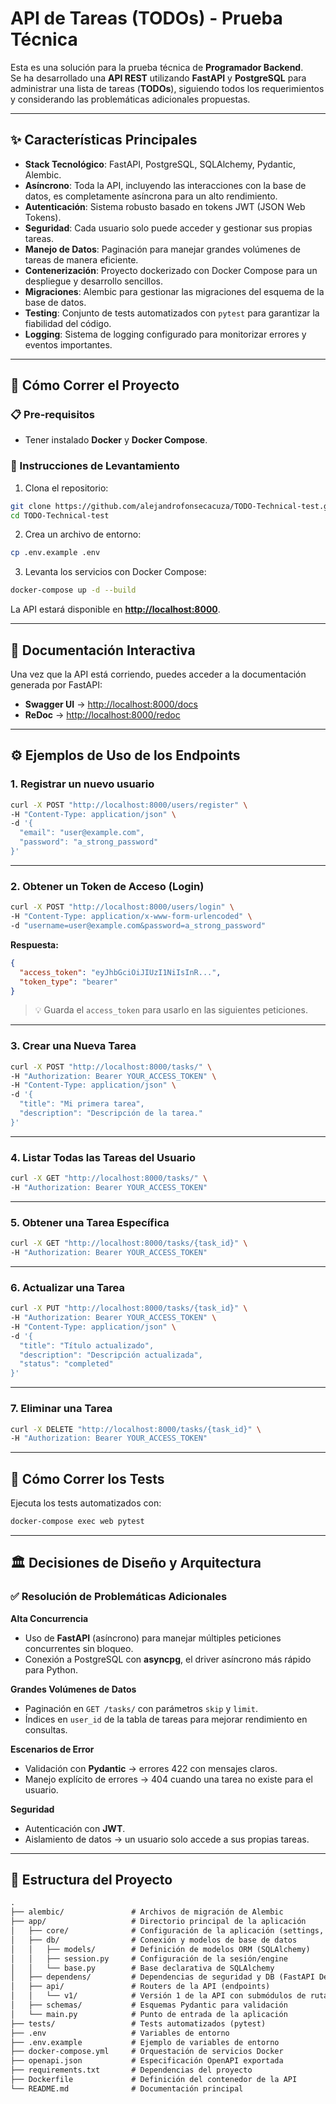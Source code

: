 
# API de Tareas (TODOs) - Prueba Técnica

Esta es una solución para la prueba técnica de **Programador Backend**.  
Se ha desarrollado una **API REST** utilizando **FastAPI** y **PostgreSQL** para administrar una lista de tareas (**TODOs**), siguiendo todos los requerimientos y considerando las problemáticas adicionales propuestas.

---

## ✨ Características Principales

- **Stack Tecnológico**: FastAPI, PostgreSQL, SQLAlchemy, Pydantic, Alembic.  
- **Asíncrono**: Toda la API, incluyendo las interacciones con la base de datos, es completamente asíncrona para un alto rendimiento.  
- **Autenticación**: Sistema robusto basado en tokens JWT (JSON Web Tokens).  
- **Seguridad**: Cada usuario solo puede acceder y gestionar sus propias tareas.  
- **Manejo de Datos**: Paginación para manejar grandes volúmenes de tareas de manera eficiente.  
- **Contenerización**: Proyecto dockerizado con Docker Compose para un despliegue y desarrollo sencillos.  
- **Migraciones**: Alembic para gestionar las migraciones del esquema de la base de datos.  
- **Testing**: Conjunto de tests automatizados con `pytest` para garantizar la fiabilidad del código.  
- **Logging**: Sistema de logging configurado para monitorizar errores y eventos importantes.  

---

## 🚀 Cómo Correr el Proyecto

### 📋 Pre-requisitos
- Tener instalado **Docker** y **Docker Compose**.

### 🔧 Instrucciones de Levantamiento

1. Clona el repositorio:

```bash
git clone https://github.com/alejandrofonsecacuza/TODO-Technical-test.git
cd TODO-Technical-test
````

2. Crea un archivo de entorno:

```bash
cp .env.example .env
```

3. Levanta los servicios con Docker Compose:

```bash
docker-compose up -d --build
```

La API estará disponible en **[http://localhost:8000](http://localhost:8000)**.

---

## 📖 Documentación Interactiva

Una vez que la API está corriendo, puedes acceder a la documentación generada por FastAPI:

* **Swagger UI** → [http://localhost:8000/docs](http://localhost:8000/docs)
* **ReDoc** → [http://localhost:8000/redoc](http://localhost:8000/redoc)

---

## ⚙️ Ejemplos de Uso de los Endpoints

### 1. Registrar un nuevo usuario

```bash
curl -X POST "http://localhost:8000/users/register" \
-H "Content-Type: application/json" \
-d '{
  "email": "user@example.com",
  "password": "a_strong_password"
}'
```

---

### 2. Obtener un Token de Acceso (Login)

```bash
curl -X POST "http://localhost:8000/users/login" \
-H "Content-Type: application/x-www-form-urlencoded" \
-d "username=user@example.com&password=a_strong_password"
```

**Respuesta:**

```json
{
  "access_token": "eyJhbGciOiJIUzI1NiIsInR...",
  "token_type": "bearer"
}
```

> 💡 Guarda el `access_token` para usarlo en las siguientes peticiones.

---

### 3. Crear una Nueva Tarea

```bash
curl -X POST "http://localhost:8000/tasks/" \
-H "Authorization: Bearer YOUR_ACCESS_TOKEN" \
-H "Content-Type: application/json" \
-d '{
  "title": "Mi primera tarea",
  "description": "Descripción de la tarea."
}'
```

---

### 4. Listar Todas las Tareas del Usuario

```bash
curl -X GET "http://localhost:8000/tasks/" \
-H "Authorization: Bearer YOUR_ACCESS_TOKEN"
```

---

### 5. Obtener una Tarea Específica

```bash
curl -X GET "http://localhost:8000/tasks/{task_id}" \
-H "Authorization: Bearer YOUR_ACCESS_TOKEN"
```

---

### 6. Actualizar una Tarea

```bash
curl -X PUT "http://localhost:8000/tasks/{task_id}" \
-H "Authorization: Bearer YOUR_ACCESS_TOKEN" \
-H "Content-Type: application/json" \
-d '{
  "title": "Título actualizado",
  "description": "Descripción actualizada",
  "status": "completed"
}'
```

---

### 7. Eliminar una Tarea

```bash
curl -X DELETE "http://localhost:8000/tasks/{task_id}" \
-H "Authorization: Bearer YOUR_ACCESS_TOKEN"
```

---

## 🧪 Cómo Correr los Tests

Ejecuta los tests automatizados con:

```bash
docker-compose exec web pytest
```

---

## 🏛️ Decisiones de Diseño y Arquitectura

### ✅ Resolución de Problemáticas Adicionales

**Alta Concurrencia**

* Uso de **FastAPI** (asíncrono) para manejar múltiples peticiones concurrentes sin bloqueo.
* Conexión a PostgreSQL con **asyncpg**, el driver asíncrono más rápido para Python.

**Grandes Volúmenes de Datos**

* Paginación en `GET /tasks/` con parámetros `skip` y `limit`.
* Índices en `user_id` de la tabla de tareas para mejorar rendimiento en consultas.

**Escenarios de Error**

* Validación con **Pydantic** → errores 422 con mensajes claros.
* Manejo explícito de errores → 404 cuando una tarea no existe para el usuario.

**Seguridad**

* Autenticación con **JWT**.
* Aislamiento de datos → un usuario solo accede a sus propias tareas.

---

## 📂 Estructura del Proyecto


```markdown
.
├── alembic/               # Archivos de migración de Alembic
├── app/                   # Directorio principal de la aplicación
│   ├── core/              # Configuración de la aplicación (settings, utils)
│   ├── db/                # Conexión y modelos de base de datos
│   │   ├── models/        # Definición de modelos ORM (SQLAlchemy)
│   │   ├── session.py     # Configuración de la sesión/engine
│   │   └── base.py        # Base declarativa de SQLAlchemy
│   ├── dependens/         # Dependencias de seguridad y DB (FastAPI Depends)
│   ├── api/               # Routers de la API (endpoints)
│   │   └── v1/            # Versión 1 de la API con submódulos de rutas
│   ├── schemas/           # Esquemas Pydantic para validación
│   └── main.py            # Punto de entrada de la aplicación
├── tests/                 # Tests automatizados (pytest)
├── .env                   # Variables de entorno
├── .env.example           # Ejemplo de variables de entorno
├── docker-compose.yml     # Orquestación de servicios Docker
├── openapi.json           # Especificación OpenAPI exportada
├── requirements.txt       # Dependencias del proyecto
├── Dockerfile             # Definición del contenedor de la API
└── README.md              # Documentación principal

```



